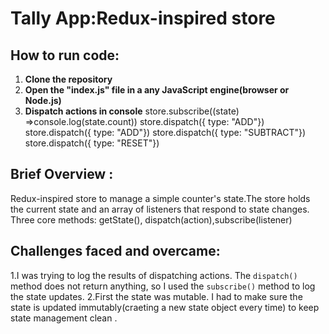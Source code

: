# Tally App:Redux-inspired store

## How to run code:

1. **Clone the repository**
2. **Open the "index.js" file in a any JavaScript engine(browser or Node.js)**
3. **Dispatch actions in console**
   store.subscribe((state) =>console.log(state.count))
   store.dispatch({ type: "ADD"})
   store.dispatch({ type: "ADD"})
   store.dispatch({ type: "SUBTRACT"})
   store.dispatch({ type: "RESET"})

## Brief Overview :

Redux-inspired store to manage a simple counter's state.The store holds the current state and an array of listeners that respond to state changes.
Three core methods: getState(), dispatch(action),subscribe(listener)

## Challenges faced and overcame:

1.I was trying to log the results of dispatching actions. The `dispatch()` method does not return anything, so I used the `subscribe()` method to log the state updates.
2.First the state was mutable.
I had to make sure the state is updated immutably(craeting a new state object every time) to keep state management clean .

